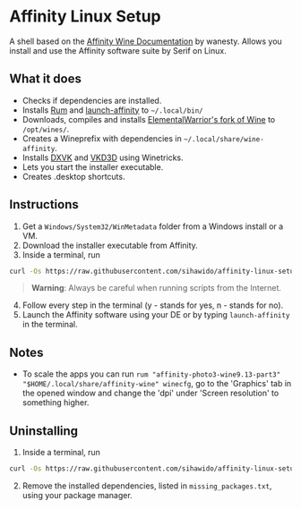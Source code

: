 # Affinity Linux Setup
A shell based on the [Affinity Wine Documentation](https://affinity.liz.pet/) by wanesty. Allows you install and use the Affinity software suite by Serif on Linux.

## What it does
- Checks if dependencies are installed.
- Installs [Rum](https://gitlab.com/xkero/rum) and [launch-affinity](https://github.com/sihawido/affinity-linux-setup/blob/main/launch-affinity) to `~/.local/bin/`
- Downloads, compiles and installs [ElementalWarrior's fork of Wine](https://gitlab.winehq.org/ElementalWarrior/wine) to `/opt/wines/`.
- Creates a Wineprefix with dependencies in `~/.local/share/wine-affinity`.
- Installs [DXVK](https://github.com/doitsujin/dxvk) and [VKD3D](https://github.com/HansKristian-Work/vkd3d-proton) using Winetricks.
- Lets you start the installer executable.
- Creates .desktop shortcuts.

## Instructions
1. Get a `Windows/System32/WinMetadata` folder from a Windows install or a VM.
2. Download the installer executable from Affinity.
3. Inside a terminal, run
```bash
curl -Os https://raw.githubusercontent.com/sihawido/affinity-linux-setup/main/affinity-linux-setup.sh && bash affinity-linux-setup.sh
```
> **Warning**: Always be careful when running scripts from the Internet.
4. Follow every step in the terminal (y - stands for yes, n - stands for no).
5. Launch the Affinity software using your DE or by typing `launch-affinity` in the terminal.

## Notes
- To scale the apps you can run `rum "affinity-photo3-wine9.13-part3" "$HOME/.local/share/affinity-wine" winecfg`, go to the 'Graphics' tab in the opened window and change the 'dpi' under 'Screen resolution' to something higher.

## Uninstalling
1. Inside a terminal, run
```bash
curl -Os https://raw.githubusercontent.com/sihawido/affinity-linux-setup/main/affinity-linux-uninstall.sh && bash affinity-linux-uninstall.sh
```
2. Remove the installed dependencies, listed in `missing_packages.txt`, using your package manager.
